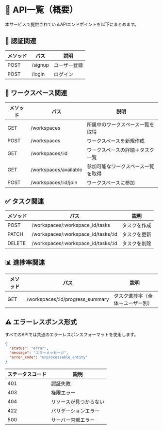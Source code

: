 # 📄 API一覧（概要）

本サービスで提供されているAPIエンドポイントを以下にまとめます。  

## 🔐 認証関連

| メソッド | パス      | 説明                         |
|----------|-----------|------------------------------|
| POST     | /signup   | ユーザー登録                 |
| POST     | /login    | ログイン                     |

## 🏢 ワークスペース関連

| メソッド | パス                             | 説明                                 |
|----------|----------------------------------|--------------------------------------|
| GET      | /workspaces                     | 所属中のワークスペース一覧を取得     |
| POST     | /workspaces                     | ワークスペースを新規作成             |
| GET      | /workspaces/:id                 | ワークスペースの詳細＋タスク一覧     |
| GET      | /workspaces/available          | 参加可能なワークスペース一覧を取得   |
| POST     | /workspaces/:id/join           | ワークスペースに参加                 |

## ✅ タスク関連

| メソッド | パス                                               | 説明            |
|----------|----------------------------------------------------|-----------------|
| POST     | /workspaces/:workspace_id/tasks                   | タスクを作成    |
| PATCH    | /workspaces/:workspace_id/tasks/:id               | タスクを更新    |
| DELETE   | /workspaces/:workspace_id/tasks/:id               | タスクを削除    |

## 📊 進捗率関連

| メソッド | パス                             | 説明                             |
|----------|----------------------------------|----------------------------------|
| GET      | /workspaces/:id/progress_summary | タスク進捗率（全体＋ユーザー別） |


## ⚠️ エラーレスポンス形式

すべてのAPIでは共通のエラーレスポンスフォーマットを使用します。

```json
{
  "status": "error",
  "message": "エラーメッセージ",
  "error_code": "unprocessable_entity"
}
```

| ステータスコード | 説明          |
| -------- | ----------- |
| 401      | 認証失敗        |
| 403      | 権限エラー       |
| 404      | リソースが見つからない |
| 422      | バリデーションエラー  |
| 500      | サーバー内部エラー   |

